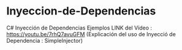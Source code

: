 # Inyeccion-de-Dependencias
C# Inyección de Dependencias Ejemplos
LINK del Vídeo : https://youtu.be/7rhQ7avuGFM
(Explicación del uso de Inyecció de Dependencia : SimpleInjector)
